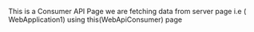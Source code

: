 This is a Consumer API Page we are fetching data from server page i.e ( WebApplication1) using this(WebApiConsumer)  page
